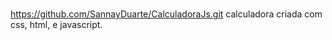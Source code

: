 # 
https://github.com/SannayDuarte/CalculadoraJs.git
calculadora criada com css, html, e javascript.
